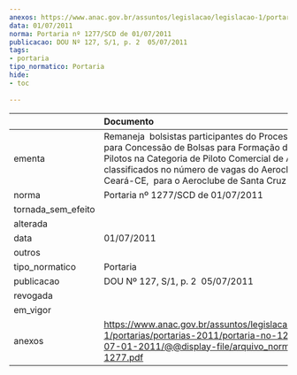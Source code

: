 ```yaml
---
anexos: https://www.anac.gov.br/assuntos/legislacao/legislacao-1/portarias/portarias-2011/portaria-no-1277-scd-de-07-01-2011/@@display-file/arquivo_norma/PA2011-1277.pdf
data: 01/07/2011
norma: Portaria nº 1277/SCD de 01/07/2011
publicacao: DOU Nº 127, S/1, p. 2  05/07/2011
tags:
- portaria
tipo_normatico: Portaria
hide: 
- toc 
 
---
```


|                    | Documento                                                                                                                                                                                                                                                        |
|:-------------------|:-----------------------------------------------------------------------------------------------------------------------------------------------------------------------------------------------------------------------------------------------------------------|
| ementa             | Remaneja  bolsistas participantes do Processo Seletivo para Concessão de Bolsas para Formação de Jovens Pilotos na Categoria de Piloto Comercial de Avião, classificados no número de vagas do Aeroclube do Ceará-CE,  para o Aeroclube de Santa Cruz do Sul-RS. |
| norma              | Portaria nº 1277/SCD de 01/07/2011                                                                                                                                                                                                                               |
| tornada_sem_efeito |                                                                                                                                                                                                                                                                  |
| alterada           |                                                                                                                                                                                                                                                                  |
| data               | 01/07/2011                                                                                                                                                                                                                                                       |
| outros             |                                                                                                                                                                                                                                                                  |
| tipo_normatico     | Portaria                                                                                                                                                                                                                                                         |
| publicacao         | DOU Nº 127, S/1, p. 2  05/07/2011                                                                                                                                                                                                                                |
| revogada           |                                                                                                                                                                                                                                                                  |
| em_vigor           |                                                                                                                                                                                                                                                                  |
| anexos             | https://www.anac.gov.br/assuntos/legislacao/legislacao-1/portarias/portarias-2011/portaria-no-1277-scd-de-07-01-2011/@@display-file/arquivo_norma/PA2011-1277.pdf                                                                                                |